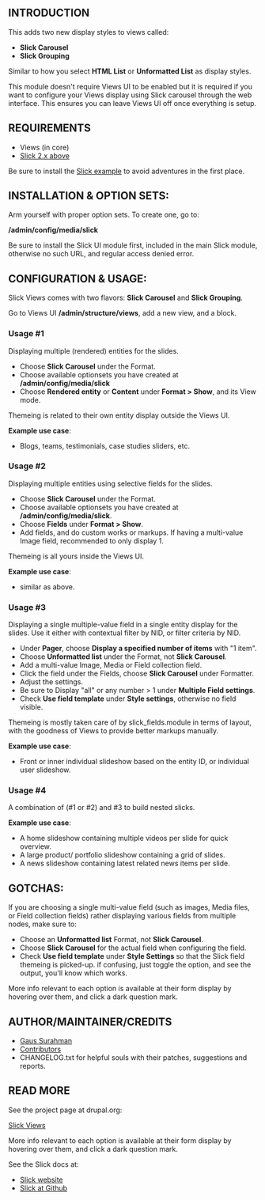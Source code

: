 
## INTRODUCTION

This adds two new display styles to views called:

* **Slick Carousel**
* **Slick Grouping**

Similar to how you select **HTML List** or **Unformatted List** as display
styles.

This module doesn't require Views UI to be enabled but it is required if you
want to configure your Views display using Slick carousel through the web
interface. This ensures you can leave Views UI off once everything is setup.


## REQUIREMENTS
* Views (in core)
* [Slick 2.x above](https://drupal.org/project/slick)

Be sure to install the [Slick example](https://drupal.org/project/slick_extras)
to avoid adventures in the first place.


## INSTALLATION & OPTION SETS:
Arm yourself with proper option sets. To create one, go to:

**/admin/config/media/slick**

Be sure to install the Slick UI module first, included in the main Slick module,
otherwise no such URL, and regular access denied error.


## CONFIGURATION & USAGE:
Slick Views comes with two flavors: **Slick Carousel** and **Slick Grouping**.

Go to Views UI **/admin/structure/views**, add a new view, and a block.

### Usage #1
Displaying multiple (rendered) entities for the slides.

* Choose **Slick Carousel** under the Format.
* Choose available optionsets you have created at **/admin/config/media/slick**
* Choose **Rendered entity** or **Content** under **Format > Show**, and its
  View mode.

Themeing is related to their own entity display outside the Views UI.

**Example use case**:

* Blogs, teams, testimonials, case studies sliders, etc.

### Usage #2
Displaying multiple entities using selective fields for the slides.

* Choose **Slick Carousel** under the Format.
* Choose available optionsets you have created at **/admin/config/media/slick**.
* Choose **Fields** under **Format > Show**.
* Add fields, and do custom works or markups. If having a multi-value Image
  field, recommended to only display 1.

Themeing is all yours inside the Views UI.

**Example use case**:

* similar as above.

### Usage #3
Displaying a single multiple-value field in a single entity display for the
slides. Use it either with contextual filter by NID, or filter criteria by NID.

* Under **Pager**, choose **Display a specified number of items** with "1 item".
* Choose **Unformatted list** under the Format, not **Slick Carousel**.
* Add a multi-value Image, Media or Field collection field.
* Click the field under the Fields, choose **Slick Carousel** under Formatter.
* Adjust the settings.
* Be sure to Display "all" or any number > 1 under **Multiple Field settings**.
* Check **Use field template** under **Style settings**, otherwise no field
  visible.

Themeing is mostly taken care of by slick_fields.module in terms of layout, with
the goodness of Views to provide better markups manually.

**Example use case**:

* Front or inner individual slideshow based on the entity ID, or individual user
  slideshow.


### Usage #4
A combination of (#1 or #2) and #3 to build nested slicks.

**Example use case**:

* A home slideshow containing multiple videos per slide for quick overview.
* A large product/ portfolio slideshow containing a grid of slides.
* A news slideshow containing latest related news items per slide.

## GOTCHAS:
If you are choosing a single multi-value field (such as images, Media files, or
Field collection fields) rather displaying various fields from multiple nodes,
make sure to:

* Choose an **Unformatted list** Format, not **Slick Carousel**.
* Choose **Slick Carousel** for the actual field when configuring the field.
* Check **Use field template** under **Style Settings** so that the Slick field
  themeing is picked-up. if confusing, just toggle the option, and see the
  output, you'll know which works.

More info relevant to each option is available at their form display by hovering
over them, and click a dark question mark.


## AUTHOR/MAINTAINER/CREDITS
* [Gaus Surahman](https://drupal.org/user/159062)
* [Contributors](https://www.drupal.org/node/2497045/committers)
* CHANGELOG.txt for helpful souls with their patches, suggestions and reports.


## READ MORE
See the project page at drupal.org:

[Slick Views](http://drupal.org/project/slick_views)

More info relevant to each option is available at their form display by hovering
over them, and click a dark question mark.

See the Slick docs at:

* [Slick website](http://kenwheeler.github.io/slick/)
* [Slick at Github](https://github.com/kenwheeler/slick/)
